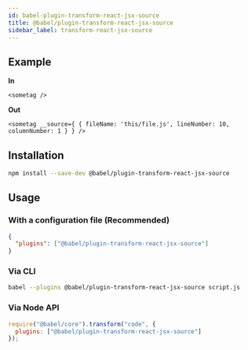```yaml
---
id: babel-plugin-transform-react-jsx-source
title: @babel/plugin-transform-react-jsx-source
sidebar_label: transform-react-jsx-source
---
```


## Example

**In**

```
<sometag />
```

**Out**

```
<sometag __source={ { fileName: 'this/file.js', lineNumber: 10, columnNumber: 1 } } />
```

## Installation

```sh
npm install --save-dev @babel/plugin-transform-react-jsx-source
```

## Usage

### With a configuration file (Recommended)

```json
{
  "plugins": ["@babel/plugin-transform-react-jsx-source"]
}
```

### Via CLI

```sh
babel --plugins @babel/plugin-transform-react-jsx-source script.js
```

### Via Node API

```javascript
require("@babel/core").transform("code", {
  plugins: ["@babel/plugin-transform-react-jsx-source"]
});
```

